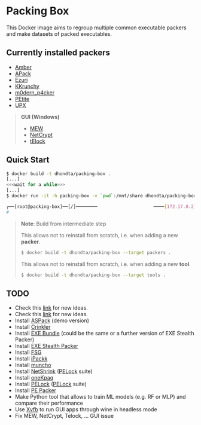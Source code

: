 # Packing Box

This Docker image aims to regroup multiple common executable packers and make datasets of packed executables.

## Currently installed packers

- [Amber](https://github.com/EgeBalci/amber)
- [APack](https://www.ibsensoftware.com/download.html)
- [Ezuri](https://github.com/guitmz/ezuri)
- [KKrunchy](http://www.farbrausch.de/~fg/kkrunchy/)
- [m0dern_p4cker](https://github.com/n4sm/m0dern_p4cker)
- [PEtite](https://www.un4seen.com/petite/)
- [UPX](https://upx.github.io/)

> **GUI (Windows)**
> 
> - [MEW](https://www.softpedia.com/get/Programming/Packers-Crypters-Protectors/MEW-SE.shtml)
> - [NetCrypt](https://github.com/friedkiwi/netcrypt)
> - [tElock](https://www.softpedia.com/get/Programming/Packers-Crypters-Protectors/Telock.shtml)

## Quick Start

```sh
$ docker build -t dhondta/packing-box .
[...]
<<<wait for a while>>>
[...]
$ docker run -it -h packing-box -v `pwd`:/mnt/share dhondta/packing-box

┌──[root@packing-box]──[/]────────                     ────[172.17.0.2]──[12:34:56]──[0.12]────
# 
```

> **Note**: Build from intermediate step
> 
> This allows not to reinstall from scratch, i.e. when adding a new **packer**.
> 
> ```sh
> $ docker build -t dhondta/packing-box --target packers .
> ```
> 
> This allows not to reinstall from scratch, i.e. when adding a new **tool**.
> 
> ```sh
> $ docker build -t dhondta/packing-box --target tools .
> ```

## TODO

- Check this [link](https://in4k.github.io/wiki/exe-packers-tweakers-and-linkers) for new ideas.
- Check this [link](https://www.softpedia.com/catList/14,1,3,0,1.html) for new ideas.
- Install [ASPack](http://www.aspack.com/) (demo version)
- Install [Crinkler](http://www.crinkler.net/crinkler20.zip)
- Install [EXE Bundle](https://www.softpedia.com/get/Security/Security-Related/EXE-Stealth-Packer.shtml) (could be the same or a further version of EXE Stealth Packer)
- Install [EXE Stealth Packer](https://www.webtoolmaster.com/packer.htm)
- Install [FSG](http://in4k.untergrund.net/packers%20droppers%20etc/xt_fsg20.zip)
- Install [iPackk](http://www.pouet.net/prod.php?which=29185)
- Install [muncho](http://www.pouet.net/prod.php?which=51324)
- Install [NetShrink](https://www.pelock.com/products/netshrink) ([PELock](https://www.pelock.com/) suite)
- Install [oneKpaq](http://www.pouet.net/prod.php?which=66926)
- Install [PELock](https://www.pelock.com/products/pelock) ([PELock](https://www.pelock.com/) suite)
- Install [PE Packer](https://github.com/czs108/PE-Packer)
- Make Python tool that allows to train ML models (e.g. RF or MLP) and compare their performance
- Use [Xvfb](https://superuser.com/questions/902175/run-wine-totally-headless) to run GUI apps through wine in headless mode
- Fix MEW, NetCrypt, Telock, ... GUI issue

